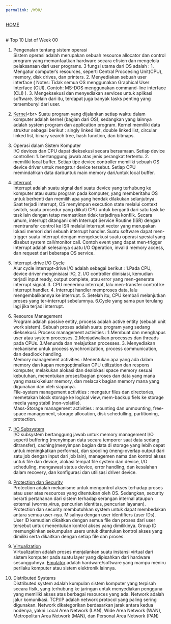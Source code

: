 ```yaml
---
permalink: /W00/
---
```

[HOME](../)

<br>
# Top 10 List of Week 00

1. Pengenalan tentang sistem operasi<br>
Sistem operasi adalah merupakan sebuah resource allocator dan control program yang memanfaatkan hardware secara efisien dan mengelola pelaksanaan dari user programs. 3 fungsi utama dari OS adalah : 1. Mengatur computer’s resources, seperti Central Proccesing Unit(CPU), memory, disk drives, dan printers. 2. Menyediakan sebuah user interface ( Notes: Tidak semua OS menggunakan Graphical User Interface (GUI). Contoh: MS-DOS menggunakan command-line interface (CLI) ). 3. Mengeksekusi dan menyediakan services untuk aplikasi software. Selain dari itu, terdapat juga banyak tasks penting yang tersembunyi dari user. 

2. [Kernel](https://en.wikipedia.org/wiki/Kernel_(operating_system))<br>
Suatu program yang dijalankan setiap waktu dalam komputer adalah kernel (bagian dari OS), sedangkan yang lainnya adalah system program dan application program. Kernel memiliki data struktur sebagai berikut : singly linked list, double linked list, circular linked list, binary search tree, hash function, dan bitmaps.

3. Operasi dalam Sistem Komputer<br>
I/O devices dan CPU dapat dieksekusi secara bersamaan. Setiap device controller: 1. bertanggung jawab atas jenis perangkat tertentu.  2. memiliki local buffer.  Setiap tipe device controller memiliki sebuah OS device driver untuk mengatur device tersebut. Setiap CPU memindahkan data dari/untuk main memory dari/untuk local buffer.

4. [Interrupt](https://en.wikipedia.org/wiki/Interrupt)<br>
Interrupt adalah suatu signal dari suatu device yang terhubung ke komputer atau suatu program pada komputer, yang memberitahu OS untuk berhenti dan memilih apa yang hendak dilakukan selanjutnya. Saat terjadi interrupt, OS menyimpan execution state melalui context switch, suatu prosedur yang diikuti CPU untuk berganti dari satu task ke task lain dengan tetap memastikan tidak terjadinya konflik. Secara umum, interrupt ditangani oleh Interrupt Service Routine (ISR) dengan mentransfer control ke ISR melalui interrupt vector yang merupakan lokasi memori dari sebuah interrupt handler. Suatu software dapat men-trigger suatu interrupt dengan mengeksekusi suatu operasi spesial yang disebut system call/monitor call. Contoh event yang dapat men-trigger interrupt adalah selesainya suatu I/O Operation, invalid memory access, dan request dari beberapa OS service.

5. Interrupt-drive I/O Cycle<br>
Alur cycle interrupt-drive I/O adalah sebagai berikut : 1.Pada CPU, device driver menginisiasi I/O, 2. I/O controller diinisiasi, kemudian terjadi input ready, output complete, atau error yang men-generate interrupt signal. 3. CPU menerima interrupt, lalu men-transfer control ke interrupt handler. 4. Interrupt handler memproses data, lalu mengembalikannya ke interrupt. 5. Setelah itu, CPU kembali melanjutkan proses yang ter-interrupt sebelumnya. 6.Cycle yang sama pun terulang lagi jika terjadi interrupt.

6. Resource Management<br>
Program adalah passive entity, process adalah active entity (sebuah unit work sistem). Sebuah proses adalah suatu program yang sedang dieksekusi. 
Process management activities : 1.Membuat dan menghapus user atau system processes. 2.Menjadwalkan processes dan threads pada CPUs.  3.Menunda dan melajutkan processes. 3. Menyediakan mekanisme untuk process synchronization, process communication, dan deadlock handling.<br>
Memory management activities : Menentukan apa yang ada dalam memory dan kapan mengoptimalkan CPU utilization dan respons komputer, melakukan alokasi dan dealokasi space memory sesuai kebutuhan, menentukan proses/bagian proses dan data yang mana yang masuk/keluar memory, dan melacak bagian memory mana yang digunakan dan oleh siapanya.<br>
File-system management activities : mengatur files dan directories, memetakan block storage ke logical view, mem-backup fiels ke storage media yang stabil (non-volatile).<br>
Mass-Storage management activities : mounting dan unmounting, free-space management, storage allocation, disk schedulling, partitioning, protection.

7. [I/O Subsystem](http://kambing.ui.ac.id/bebas/v15/umum/ibam/ibam-os-html/x6158.html)<br>
I/O subsystem bertanggung jawab untuk memory management I/O seperti buffering (menyimpan data secara temporer saat data sedang ditransfer), caching(menyimpan bagian data di storage yang lebih cepat untuk meningkatkan performa), dan spooling (meng-overlap output dari satu job dengan input dari job lain), managemen nama dan kontrol akses untuk file dan device, alokasi tempat file system dan device, I/O scheduling, mengawasi status device, error handling, dan kesalahan dalam recovery, dan konfigurasi dan utilisasi driver device.

8. [Protection dan Security](https://ostec.blog/en/generalvirtualization-concepts-and-terminologies)<br>
Protection adalah mekanisme untuk mengontrol akses terhadap proses atau user atas resources yang ditentukan oleh OS. Sedangkan, security berarti pertahanan dari sistem terhadap serangan internal ataupun external (worms,virus, pencurian identitas, pencurian layanan). Protection dan security membutuhkan system untuk dapat membedakan antara semua user-nya. Misalnya dengan user identifiers (user IDs). User ID kemudian dikaitkan dengan semua file dan proses dari user tersebut untuk menentukan kontrol akses yang dimilikinya. Group ID memungkinkan sekumpulan users untuk ditentukan kontrol akses yang dimiliki serta dikaitkan dengan setiap file dan proses.

9. [Virtualization](https://en.wikipedia.org/wiki/10)<br>
Virtualization adalah proses menjalankan suatu instansi virtual dari sistem komputer pada suatu layer yang dipisahkan dari hardware sesungguhnya. [Emulator](https://en.wikipedia.org/wiki/Emulator) adalah hardware/software yang mampu meniru perilaku komputer atau sistem elektronik lainnya. 

10. Distributed Systems<br>
Distributed system adalah kumpulan sistem komputer yang terpisah secara fisik, yang terhubung ke jaringan untuk menyediakan pengguna yang memiliki akses atas berbagai resources yang ada. Network adalah jalur komunikasi. TCP/IP adalah network protocol yang paling sering digunakan. Network dikategorikan berdasarkan jarak antara kedua nodenya, yakni Local Area Network (LAN), Wide Area Network (WAN), Metropolitan Area Network (MAN), dan Personal Area Network (PAN)